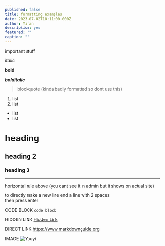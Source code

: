 ```yaml
---
published: false
title: formatting examples
date: 2023-07-02T18:11:00.000Z
author: Yifan
description: yes
featured: ""
caption: ""
---
```

important stuff

*italic*

**bold**

***bolditalic***

> blockquote (kinda badly formatted so dont use this)

1. list
2. list

- list
- list

# heading

## heading 2

### heading 3

---
horizontal rule above (you cant see it in admin but it shows on actual site)

to directly make a new line end a line with 2 spaces  
then press enter

CODE BLOCK `code block`

HIDDEN LINK [Hidden Link](https://duckduckgo.com)

DIRECT LINK
<https://www.markdownguide.org>

IMAGE
![Youyi](/images/uploads/youyi.jpg)
